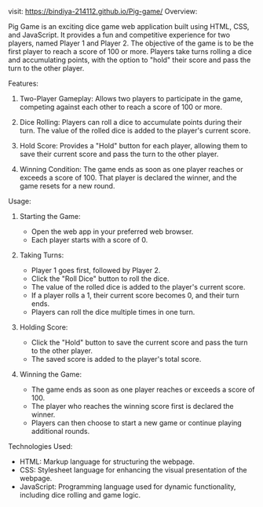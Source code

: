 visit: https://bindiya-214112.github.io/Pig-game/
Overview:

Pig Game is an exciting dice game web application built using HTML, CSS, and JavaScript. It provides a fun and competitive experience for two players, named Player 1 and Player 2. The objective of the game is to be the first player to reach a score of 100 or more. Players take turns rolling a dice and accumulating points, with the option to "hold" their score and pass the turn to the other player.

Features:

1. Two-Player Gameplay: Allows two players to participate in the game, competing against each other to reach a score of 100 or more.

2. Dice Rolling: Players can roll a dice to accumulate points during their turn. The value of the rolled dice is added to the player's current score.

3. Hold Score: Provides a "Hold" button for each player, allowing them to save their current score and pass the turn to the other player.

4. Winning Condition: The game ends as soon as one player reaches or exceeds a score of 100. That player is declared the winner, and the game resets for a new round.

Usage:

1. Starting the Game:
   - Open the web app in your preferred web browser.
   - Each player starts with a score of 0.

2. Taking Turns:
   - Player 1 goes first, followed by Player 2.
   - Click the "Roll Dice" button to roll the dice.
   - The value of the rolled dice is added to the player's current score.
   - If a player rolls a 1, their current score becomes 0, and their turn ends.
   - Players can roll the dice multiple times in one turn.

3. Holding Score:
   - Click the "Hold" button to save the current score and pass the turn to the other player.
   - The saved score is added to the player's total score.

4. Winning the Game:
   - The game ends as soon as one player reaches or exceeds a score of 100.
   - The player who reaches the winning score first is declared the winner.
   - Players can then choose to start a new game or continue playing additional rounds.


Technologies Used:

- HTML: Markup language for structuring the webpage.
- CSS: Stylesheet language for enhancing the visual presentation of the webpage.
- JavaScript: Programming language used for dynamic functionality, including dice rolling and game logic.
